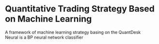 # Quantitative Trading Strategy Based on Machine Learning
A framework of machine learning strategy basing on the QuantDesk  
Neural is a BP neural network classifier
